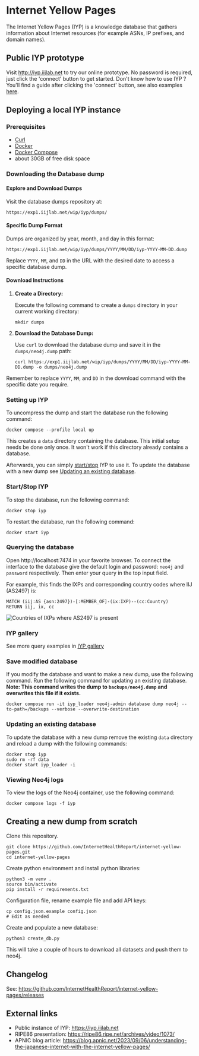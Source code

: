 # Internet Yellow Pages

The Internet Yellow Pages (IYP) is a knowledge database that gathers information about Internet resources (for example ASNs, IP prefixes, and domain names). 

## Public IYP prototype

Visit http://iyp.iijlab.net to try our online prototype. No password is required, just click the 'connect' button to get started. Don't know how to use IYP ? You'll find a guide after clicking the 'connect' button, see also examples [here](https://github.com/InternetHealthReport/internet-yellow-pages/blob/main/documentation/gallery.md).

## Deploying a local IYP instance

### Prerequisites
- [Curl](https://curl.se/download.html)
- [Docker](https://www.docker.com/)
- [Docker Compose](https://docs.docker.com/compose/install/)
- about 30GB of free disk space

### Downloading the Database dump

#### Explore and Download Dumps

Visit the database dumps repository at:
```
https://exp1.iijlab.net/wip/iyp/dumps/
```

#### Specific Dump Format

Dumps are organized by year, month, and day in this format:
```
https://exp1.iijlab.net/wip/iyp/dumps/YYYY/MM/DD/iyp-YYYY-MM-DD.dump
```

Replace `YYYY`, `MM`, and `DD` in the URL with the desired date to access a specific database dump.

#### Download Instructions

1. **Create a Directory:**

   Execute the following command to create a `dumps` directory in your current working directory:
   ```
   mkdir dumps
   ```

2. **Download the Database Dump:**

   Use `curl` to download the database dump and save it in the `dumps/neo4j.dump` path:
   ```
   curl https://exp1.iijlab.net/wip/iyp/dumps/YYYY/MM/DD/iyp-YYYY-MM-DD.dump -o dumps/neo4j.dump
   ```

Remember to replace `YYYY`, `MM`, and `DD` in the download command with the specific date you require.

### Setting up IYP
To uncompress the dump and start the database run the following command:
```
docker compose --profile local up
```
This creates a `data` directory containing the database. 
This initial setup needs be done only once. 
It won't work if this directory already contains a database.

Afterwards, you can simply [start/stop](#startstop-iyp) IYP to use it. 
To update the database with a new dump see [Updating an existing database](#updating-an-existing-database).


### Start/Stop IYP
To stop the database, run the following command:
```
docker stop iyp
```

To restart the database, run the following command:
```
docker start iyp
```


### Querying the database

Open http://localhost:7474 in your favorite browser. To connect the interface to the database give
the default login and password: `neo4j` and `password` respectively. Then enter your query in the top input field.

For example, this finds the IXPs and corresponding country codes where IIJ (AS2497) is:
```cypher
MATCH (iij:AS {asn:2497})-[:MEMBER_OF]-(ix:IXP)--(cc:Country)
RETURN iij, ix, cc
```
![Countries of IXPs where AS2497 is present](/documentation/assets/gallery/as2497ixpCountry.svg)

### IYP gallery

See more query examples in [IYP gallery](/documentation/gallery.md)

### Save modified database

If you modify the database and want to make a new dump, use the following command. Run the following command for updating an existing database. **Note: This command writes the dump to `backups/neo4j.dump` and overwrites this file if it exists.** 
```
docker compose run -it iyp_loader neo4j-admin database dump neo4j --to-path=/backups --verbose --overwrite-destination
```

### Updating an existing database

To update the database with a new dump remove the existing `data` directory and 
reload a dump with the following commands:
```
docker stop iyp
sudo rm -rf data
docker start iyp_loader -i
```

### Viewing Neo4j logs
To view the logs of the Neo4j container, use the following command:
```
docker compose logs -f iyp
```


## Creating a new dump from scratch

Clone this repository.
```
git clone https://github.com/InternetHealthReport/internet-yellow-pages.git
cd internet-yellow-pages
```

Create python environment and install python libraries:
```
python3 -m venv .
source bin/activate
pip install -r requirements.txt
```

Configuration file, rename example file and add API keys:
```
cp config.json.example config.json
# Edit as needed
```

Create and populate a new database:
```
python3 create_db.py
```
This will take a couple of hours to download all datasets and push them to neo4j.

## Changelog

See: https://github.com/InternetHealthReport/internet-yellow-pages/releases

## External links
- Public instance of IYP: https://iyp.iijlab.net
- RIPE86 presentation: https://ripe86.ripe.net/archives/video/1073/
- APNIC blog article: https://blog.apnic.net/2023/09/06/understanding-the-japanese-internet-with-the-internet-yellow-pages/
